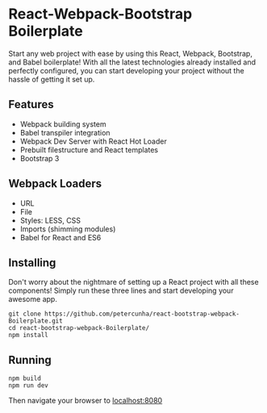 # React-Webpack-Bootstrap Boilerplate
Start any web project with ease by using this React, Webpack, Bootstrap, and Babel boilerplate! With all the latest technologies already installed and perfectly configured, you can start developing your project without the hassle of getting it set up. 


## Features
- Webpack building system
- Babel transpiler integration
- Webpack Dev Server with React Hot Loader
- Prebuilt filestructure and React templates
- Bootstrap 3

## Webpack Loaders
- URL
- File
- Styles: LESS, CSS
- Imports (shimming modules)
- Babel for React and ES6

## Installing
Don't worry about the nightmare of setting up a React project with all these components! Simply run these three lines and start developing your awesome app.
```
git clone https://github.com/petercunha/react-bootstrap-webpack-Boilerplate.git
cd react-bootstrap-webpack-Boilerplate/
npm install
```

## Running
```
npm build
npm run dev
```
Then navigate your browser to [localhost:8080](http://localhost:8080)
